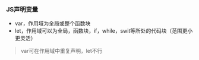 ### JS声明变量

- var，作用域为全局或整个函数块
- let，作用域可以为全局，函数块，if，while，swit等所处的代码块（范围更小更灵活）

> var可在作用域中重复声明，let不行

